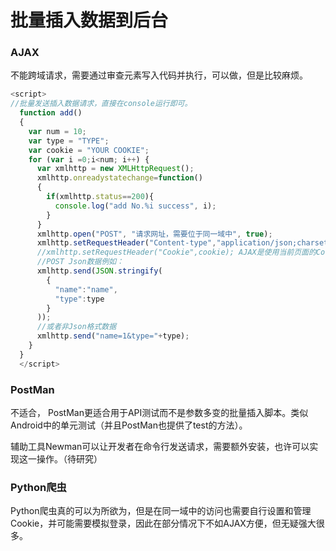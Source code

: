 # 批量插入数据到后台

### AJAX
不能跨域请求，需要通过审查元素写入代码并执行，可以做，但是比较麻烦。
``` js
<script>
//批量发送插入数据请求，直接在console运行即可。
  function add()
  {
    var num = 10;
    var type = "TYPE";
    var cookie = "YOUR COOKIE";
    for (var i =0;i<num; i++) {
      var xmlhttp = new XMLHttpRequest();
      xmlhttp.onreadystatechange=function()
      {
        if(xmlhttp.status==200){
          console.log("add No.%i success", i);
        }
      }
      xmlhttp.open("POST", "请求网址，需要位于同一域中", true);
      xmlhttp.setRequestHeader("Content-type","application/json;charset=UTF-8");
      //xmlhttp.setRequestHeader("Cookie",cookie); AJAX是使用当前页面的Cookie因此不需也无法设置Cookie，这一句在命令行中将报错，如果要改变Cookie需要使用js的document修改。
      //POST Json数据例如：
      xmlhttp.send(JSON.stringify(
        {
          "name":"name",
          "type":type
        }
      ));
      //或者非Json格式数据
      xmlhttp.send("name=1&type="+type);
    }
  }
  </script>
```

### PostMan
不适合， PostMan更适合用于API测试而不是参数多变的批量插入脚本。类似Android中的单元测试（并且PostMan也提供了test的方法）。

辅助工具Newman可以让开发者在命令行发送请求，需要额外安装，也许可以实现这一操作。（待研究）

### Python爬虫
Python爬虫真的可以为所欲为，但是在同一域中的访问也需要自行设置和管理Cookie，并可能需要模拟登录，因此在部分情况下不如AJAX方便，但无疑强大很多。
